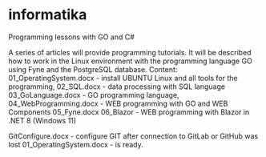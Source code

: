 # informatika
Programming lessons with GO and C#

A series of articles will provide programming tutorials. It will be described how to work in the Linux environment with the programming language GO using Fyne and the PostgreSQL database. Content:
    01_OperatingSystem.docx - install UBUNTU Linux and all tools for the programming,
    02_SQL.docx - data processing with SQL language
    03_GoLanguage.docx - GO programming language,
    04_WebProgramming.docx - WEB programming with GO and WEB Components
    05_Fyne.docx
    06_Blazor - WEB programming with Blazor in .NET 8 (Windows 11)

GitConfigure.docx - configure GIT after connection to GitLab or GitHub was lost 
01_OperatingSystem.docx - is ready.
	
